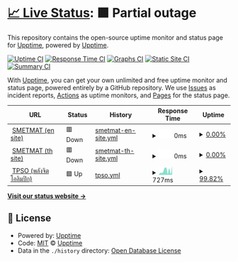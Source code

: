 # [📈 Live Status](https://smetmat.github.io/monitor-system/): <!--live status--> **🟧 Partial outage**

This repository contains the open-source uptime monitor and status page for [Upptime](https://upptime.js.org), powered by [Upptime](https://github.com/upptime/upptime).

[![Uptime CI](https://github.com/SMETMAT/uptime/workflows/Uptime%20CI/badge.svg)](https://github.com/SMETMAT/uptime/actions?query=workflow%3A%22Uptime+CI%22)
[![Response Time CI](https://github.com/SMETMAT/uptime/workflows/Response%20Time%20CI/badge.svg)](https://github.com/SMETMAT/uptime/actions?query=workflow%3A%22Response+Time+CI%22)
[![Graphs CI](https://github.com/SMETMAT/uptime/workflows/Graphs%20CI/badge.svg)](https://github.com/SMETMAT/uptime/actions?query=workflow%3A%22Graphs+CI%22)
[![Static Site CI](https://github.com/SMETMAT/uptime/workflows/Static%20Site%20CI/badge.svg)](https://github.com/SMETMAT/uptime/actions?query=workflow%3A%22Static+Site+CI%22)
[![Summary CI](https://github.com/SMETMAT/uptime/workflows/Summary%20CI/badge.svg)](https://github.com/SMETMAT/uptime/actions?query=workflow%3A%22Summary+CI%22)

With [Upptime](https://upptime.js.org), you can get your own unlimited and free uptime monitor and status page, powered entirely by a GitHub repository. We use [Issues](https://github.com/upptime/upptime/issues) as incident reports, [Actions](https://github.com/SMETMAT/uptime/actions) as uptime monitors, and [Pages](https://upptime.github.io/upptime) for the status page.

<!--start: status pages-->
<!-- This summary is generated by Upptime (https://github.com/upptime/upptime) -->
<!-- Do not edit this manually, your changes will be overwritten -->
<!-- prettier-ignore -->
| URL | Status | History | Response Time | Uptime |
| --- | ------ | ------- | ------------- | ------ |
| <img alt="" src="https://favicons.githubusercontent.com/www.smetmat.cf" height="13"> [SMETMAT (en site)](https://www.smetmat.cf) | 🟥 Down | [smetmat-en-site.yml](https://github.com/SMETMAT/monitor-system/commits/HEAD/history/smetmat-en-site.yml) | <details><summary><img alt="Response time graph" src="./graphs/smetmat-en-site/response-time-week.png" height="20"> 0ms</summary><br><a href="https://monitor.smetmat.cf/history/smetmat-en-site"><img alt="Response time 0" src="https://img.shields.io/endpoint?url=https%3A%2F%2Fraw.githubusercontent.com%2FSMETMAT%2Fmonitor-system%2FHEAD%2Fapi%2Fsmetmat-en-site%2Fresponse-time.json"></a><br><a href="https://monitor.smetmat.cf/history/smetmat-en-site"><img alt="24-hour response time 0" src="https://img.shields.io/endpoint?url=https%3A%2F%2Fraw.githubusercontent.com%2FSMETMAT%2Fmonitor-system%2FHEAD%2Fapi%2Fsmetmat-en-site%2Fresponse-time-day.json"></a><br><a href="https://monitor.smetmat.cf/history/smetmat-en-site"><img alt="7-day response time 0" src="https://img.shields.io/endpoint?url=https%3A%2F%2Fraw.githubusercontent.com%2FSMETMAT%2Fmonitor-system%2FHEAD%2Fapi%2Fsmetmat-en-site%2Fresponse-time-week.json"></a><br><a href="https://monitor.smetmat.cf/history/smetmat-en-site"><img alt="30-day response time 0" src="https://img.shields.io/endpoint?url=https%3A%2F%2Fraw.githubusercontent.com%2FSMETMAT%2Fmonitor-system%2FHEAD%2Fapi%2Fsmetmat-en-site%2Fresponse-time-month.json"></a><br><a href="https://monitor.smetmat.cf/history/smetmat-en-site"><img alt="1-year response time 0" src="https://img.shields.io/endpoint?url=https%3A%2F%2Fraw.githubusercontent.com%2FSMETMAT%2Fmonitor-system%2FHEAD%2Fapi%2Fsmetmat-en-site%2Fresponse-time-year.json"></a></details> | <details><summary><a href="https://monitor.smetmat.cf/history/smetmat-en-site">0.00%</a></summary><a href="https://monitor.smetmat.cf/history/smetmat-en-site"><img alt="All-time uptime 0.00%" src="https://img.shields.io/endpoint?url=https%3A%2F%2Fraw.githubusercontent.com%2FSMETMAT%2Fmonitor-system%2FHEAD%2Fapi%2Fsmetmat-en-site%2Fuptime.json"></a><br><a href="https://monitor.smetmat.cf/history/smetmat-en-site"><img alt="24-hour uptime 0.00%" src="https://img.shields.io/endpoint?url=https%3A%2F%2Fraw.githubusercontent.com%2FSMETMAT%2Fmonitor-system%2FHEAD%2Fapi%2Fsmetmat-en-site%2Fuptime-day.json"></a><br><a href="https://monitor.smetmat.cf/history/smetmat-en-site"><img alt="7-day uptime 0.00%" src="https://img.shields.io/endpoint?url=https%3A%2F%2Fraw.githubusercontent.com%2FSMETMAT%2Fmonitor-system%2FHEAD%2Fapi%2Fsmetmat-en-site%2Fuptime-week.json"></a><br><a href="https://monitor.smetmat.cf/history/smetmat-en-site"><img alt="30-day uptime 0.00%" src="https://img.shields.io/endpoint?url=https%3A%2F%2Fraw.githubusercontent.com%2FSMETMAT%2Fmonitor-system%2FHEAD%2Fapi%2Fsmetmat-en-site%2Fuptime-month.json"></a><br><a href="https://monitor.smetmat.cf/history/smetmat-en-site"><img alt="1-year uptime 0.00%" src="https://img.shields.io/endpoint?url=https%3A%2F%2Fraw.githubusercontent.com%2FSMETMAT%2Fmonitor-system%2FHEAD%2Fapi%2Fsmetmat-en-site%2Fuptime-year.json"></a></details>
| <img alt="" src="https://favicons.githubusercontent.com/xn--12c8b2ayn.cf" height="13"> [SMETMAT (th site)](https://xn--12c8b2ayn.cf/) | 🟥 Down | [smetmat-th-site.yml](https://github.com/SMETMAT/monitor-system/commits/HEAD/history/smetmat-th-site.yml) | <details><summary><img alt="Response time graph" src="./graphs/smetmat-th-site/response-time-week.png" height="20"> 0ms</summary><br><a href="https://monitor.smetmat.cf/history/smetmat-th-site"><img alt="Response time 0" src="https://img.shields.io/endpoint?url=https%3A%2F%2Fraw.githubusercontent.com%2FSMETMAT%2Fmonitor-system%2FHEAD%2Fapi%2Fsmetmat-th-site%2Fresponse-time.json"></a><br><a href="https://monitor.smetmat.cf/history/smetmat-th-site"><img alt="24-hour response time 0" src="https://img.shields.io/endpoint?url=https%3A%2F%2Fraw.githubusercontent.com%2FSMETMAT%2Fmonitor-system%2FHEAD%2Fapi%2Fsmetmat-th-site%2Fresponse-time-day.json"></a><br><a href="https://monitor.smetmat.cf/history/smetmat-th-site"><img alt="7-day response time 0" src="https://img.shields.io/endpoint?url=https%3A%2F%2Fraw.githubusercontent.com%2FSMETMAT%2Fmonitor-system%2FHEAD%2Fapi%2Fsmetmat-th-site%2Fresponse-time-week.json"></a><br><a href="https://monitor.smetmat.cf/history/smetmat-th-site"><img alt="30-day response time 0" src="https://img.shields.io/endpoint?url=https%3A%2F%2Fraw.githubusercontent.com%2FSMETMAT%2Fmonitor-system%2FHEAD%2Fapi%2Fsmetmat-th-site%2Fresponse-time-month.json"></a><br><a href="https://monitor.smetmat.cf/history/smetmat-th-site"><img alt="1-year response time 0" src="https://img.shields.io/endpoint?url=https%3A%2F%2Fraw.githubusercontent.com%2FSMETMAT%2Fmonitor-system%2FHEAD%2Fapi%2Fsmetmat-th-site%2Fresponse-time-year.json"></a></details> | <details><summary><a href="https://monitor.smetmat.cf/history/smetmat-th-site">0.00%</a></summary><a href="https://monitor.smetmat.cf/history/smetmat-th-site"><img alt="All-time uptime 0.00%" src="https://img.shields.io/endpoint?url=https%3A%2F%2Fraw.githubusercontent.com%2FSMETMAT%2Fmonitor-system%2FHEAD%2Fapi%2Fsmetmat-th-site%2Fuptime.json"></a><br><a href="https://monitor.smetmat.cf/history/smetmat-th-site"><img alt="24-hour uptime 0.00%" src="https://img.shields.io/endpoint?url=https%3A%2F%2Fraw.githubusercontent.com%2FSMETMAT%2Fmonitor-system%2FHEAD%2Fapi%2Fsmetmat-th-site%2Fuptime-day.json"></a><br><a href="https://monitor.smetmat.cf/history/smetmat-th-site"><img alt="7-day uptime 0.00%" src="https://img.shields.io/endpoint?url=https%3A%2F%2Fraw.githubusercontent.com%2FSMETMAT%2Fmonitor-system%2FHEAD%2Fapi%2Fsmetmat-th-site%2Fuptime-week.json"></a><br><a href="https://monitor.smetmat.cf/history/smetmat-th-site"><img alt="30-day uptime 0.00%" src="https://img.shields.io/endpoint?url=https%3A%2F%2Fraw.githubusercontent.com%2FSMETMAT%2Fmonitor-system%2FHEAD%2Fapi%2Fsmetmat-th-site%2Fuptime-month.json"></a><br><a href="https://monitor.smetmat.cf/history/smetmat-th-site"><img alt="1-year uptime 0.00%" src="https://img.shields.io/endpoint?url=https%3A%2F%2Fraw.githubusercontent.com%2FSMETMAT%2Fmonitor-system%2FHEAD%2Fapi%2Fsmetmat-th-site%2Fuptime-year.json"></a></details>
| <img alt="" src="https://favicons.githubusercontent.com/tpso.memewithyasart.ml" height="13"> [TPSO (พลังจิตโอลิมปิก)](https://tpso.memewithyasart.ml/) | 🟩 Up | [tpso.yml](https://github.com/SMETMAT/monitor-system/commits/HEAD/history/tpso.yml) | <details><summary><img alt="Response time graph" src="./graphs/tpso/response-time-week.png" height="20"> 727ms</summary><br><a href="https://monitor.smetmat.cf/history/tpso"><img alt="Response time 555" src="https://img.shields.io/endpoint?url=https%3A%2F%2Fraw.githubusercontent.com%2FSMETMAT%2Fmonitor-system%2FHEAD%2Fapi%2Ftpso%2Fresponse-time.json"></a><br><a href="https://monitor.smetmat.cf/history/tpso"><img alt="24-hour response time 1510" src="https://img.shields.io/endpoint?url=https%3A%2F%2Fraw.githubusercontent.com%2FSMETMAT%2Fmonitor-system%2FHEAD%2Fapi%2Ftpso%2Fresponse-time-day.json"></a><br><a href="https://monitor.smetmat.cf/history/tpso"><img alt="7-day response time 727" src="https://img.shields.io/endpoint?url=https%3A%2F%2Fraw.githubusercontent.com%2FSMETMAT%2Fmonitor-system%2FHEAD%2Fapi%2Ftpso%2Fresponse-time-week.json"></a><br><a href="https://monitor.smetmat.cf/history/tpso"><img alt="30-day response time 555" src="https://img.shields.io/endpoint?url=https%3A%2F%2Fraw.githubusercontent.com%2FSMETMAT%2Fmonitor-system%2FHEAD%2Fapi%2Ftpso%2Fresponse-time-month.json"></a><br><a href="https://monitor.smetmat.cf/history/tpso"><img alt="1-year response time 555" src="https://img.shields.io/endpoint?url=https%3A%2F%2Fraw.githubusercontent.com%2FSMETMAT%2Fmonitor-system%2FHEAD%2Fapi%2Ftpso%2Fresponse-time-year.json"></a></details> | <details><summary><a href="https://monitor.smetmat.cf/history/tpso">99.82%</a></summary><a href="https://monitor.smetmat.cf/history/tpso"><img alt="All-time uptime 99.85%" src="https://img.shields.io/endpoint?url=https%3A%2F%2Fraw.githubusercontent.com%2FSMETMAT%2Fmonitor-system%2FHEAD%2Fapi%2Ftpso%2Fuptime.json"></a><br><a href="https://monitor.smetmat.cf/history/tpso"><img alt="24-hour uptime 100.00%" src="https://img.shields.io/endpoint?url=https%3A%2F%2Fraw.githubusercontent.com%2FSMETMAT%2Fmonitor-system%2FHEAD%2Fapi%2Ftpso%2Fuptime-day.json"></a><br><a href="https://monitor.smetmat.cf/history/tpso"><img alt="7-day uptime 99.82%" src="https://img.shields.io/endpoint?url=https%3A%2F%2Fraw.githubusercontent.com%2FSMETMAT%2Fmonitor-system%2FHEAD%2Fapi%2Ftpso%2Fuptime-week.json"></a><br><a href="https://monitor.smetmat.cf/history/tpso"><img alt="30-day uptime 99.85%" src="https://img.shields.io/endpoint?url=https%3A%2F%2Fraw.githubusercontent.com%2FSMETMAT%2Fmonitor-system%2FHEAD%2Fapi%2Ftpso%2Fuptime-month.json"></a><br><a href="https://monitor.smetmat.cf/history/tpso"><img alt="1-year uptime 99.85%" src="https://img.shields.io/endpoint?url=https%3A%2F%2Fraw.githubusercontent.com%2FSMETMAT%2Fmonitor-system%2FHEAD%2Fapi%2Ftpso%2Fuptime-year.json"></a></details>

<!--end: status pages-->

[**Visit our status website →**](https://smetmat.github.io/monitor-system/)

## 📄 License

- Powered by: [Upptime](https://github.com/upptime/upptime)
- Code: [MIT](./LICENSE) © [Upptime](https://upptime.js.org)
- Data in the `./history` directory: [Open Database License](https://opendatacommons.org/licenses/odbl/1-0/)
